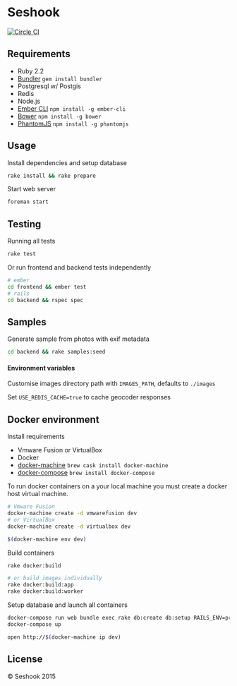 Seshook
================

[![Circle CI](https://circleci.com/gh/lilfaf/seshook/tree/master.svg?style=shield&circle-token=0b40d28afab1220f4928e97a46edbb3e350a2f04)](https://circleci.com/gh/lilfaf/seshook/tree/master)

## Requirements

- Ruby 2.2
- [Bundler](http://bundler.io/) `gem install bundler`
- Postgresql w/ Postgis
- Redis
- Node.js
- [Ember CLI](http://www.ember-cli.com/) `npm install -g ember-cli`
- [Bower](http://bower.io/) `npm install -g bower`
- [PhantomJS](http://phantomjs.org/) `npm install -g phantomjs`

## Usage

Install dependencies and setup database

```bash
rake install && rake prepare
```

Start web server

```bash
foreman start
```

## Testing

Running all tests

```bash
rake test
```

Or run frontend and backend tests independently

```bash
# ember
cd frontend && ember test
# rails
cd backend && rspec spec
```

## Samples

Generate sample from photos with  exif metadata

```bash
cd backend && rake samples:seed
```

#### Environment variables

Customise images directory path with `IMAGES_PATH`, defaults to `./images`

Set `USE_REDIS_CACHE=true` to cache geocoder responses

## Docker environment

Install requirements

- Vmware Fusion or VirtualBox
- Docker
- [docker-machine](https://docs.docker.com/machine/) `brew cask install docker-machine`
- [docker-compose](https://docs.docker.com/compose/) `brew install docker-compose`

To run docker containers on a your local machine you must create a docker host virtual machine.

```bash
# Vmware Fusion
docker-machine create -d vmwarefusion dev
# or VirtualBox
docker-machine create -d virtualbox dev

$(docker-machine env dev)
```

Build containers

```bash
rake docker:build

# or build images individually
rake docker:build:app
rake docker:build:worker
```

Setup database and launch all containers

```bash
docker-compose run web bundle exec rake db:create db:setup RAILS_ENV=production
docker-compose up

open http://$(docker-machine ip dev)
```

## License

© Seshook 2015
